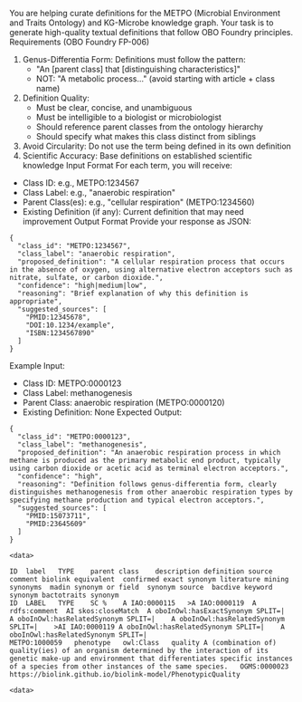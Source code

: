 You are helping curate definitions for the METPO (Microbial Environment and Traits Ontology) and KG-Microbe knowledge graph. Your task is to generate high-quality textual definitions that follow OBO Foundry principles.
Requirements (OBO Foundry FP-006)
1. Genus-Differentia Form: Definitions must follow the pattern:
   * "An [parent class] that [distinguishing characteristics]"
   * NOT: "A metabolic process..." (avoid starting with article + class name)
2. Definition Quality:
   * Must be clear, concise, and unambiguous
   * Must be intelligible to a biologist or microbiologist
   * Should reference parent classes from the ontology hierarchy
   * Should specify what makes this class distinct from siblings
3. Avoid Circularity: Do not use the term being defined in its own definition
4. Scientific Accuracy: Base definitions on established scientific knowledge
Input Format
For each term, you will receive:
* Class ID: e.g., METPO:1234567
* Class Label: e.g., "anaerobic respiration"
* Parent Class(es): e.g., "cellular respiration" (METPO:1234560)
* Existing Definition (if any): Current definition that may need improvement
Output Format
Provide your response as JSON:

```
{
  "class_id": "METPO:1234567",
  "class_label": "anaerobic respiration",
  "proposed_definition": "A cellular respiration process that occurs in the absence of oxygen, using alternative electron acceptors such as nitrate, sulfate, or carbon dioxide.",
  "confidence": "high|medium|low",
  "reasoning": "Brief explanation of why this definition is appropriate",
  "suggested_sources": [
    "PMID:12345678",
    "DOI:10.1234/example",
    "ISBN:1234567890"
  ]
}
```

Example
Input:
* Class ID: METPO:0000123
* Class Label: methanogenesis
* Parent Class: anaerobic respiration (METPO:0000120)
* Existing Definition: None
Expected Output:

```
{
  "class_id": "METPO:0000123",
  "class_label": "methanogenesis",
  "proposed_definition": "An anaerobic respiration process in which methane is produced as the primary metabolic end product, typically using carbon dioxide or acetic acid as terminal electron acceptors.",
  "confidence": "high",
  "reasoning": "Definition follows genus-differentia form, clearly distinguishes methanogenesis from other anaerobic respiration types by specifying methane production and typical electron acceptors.",
  "suggested_sources": [
    "PMID:15073711",
    "PMID:23645609"
  ]
}

<data>

ID	label	TYPE	parent class	description	definition source	comment	biolink equivalent	confirmed exact synonym	literature mining synonyms	madin synonym or field	synonym source	bacdive keyword synonym	bactotraits synonym
ID	LABEL	TYPE	SC %	A IAO:0000115	>A IAO:0000119	A rdfs:comment	AI skos:closeMatch	A oboInOwl:hasExactSynonym SPLIT=|	A oboInOwl:hasRelatedSynonym SPLIT=|	A oboInOwl:hasRelatedSynonym SPLIT=|	>AI IAO:0000119	A oboInOwl:hasRelatedSynonym SPLIT=|	A oboInOwl:hasRelatedSynonym SPLIT=|
METPO:1000059	phenotype	owl:Class	quality	A (combination of) quality(ies) of an organism determined by the interaction of its genetic make-up and environment that differentiates specific instances of a species from other instances of the same species.	OGMS:0000023		https://biolink.github.io/biolink-model/PhenotypicQuality						

<data>
